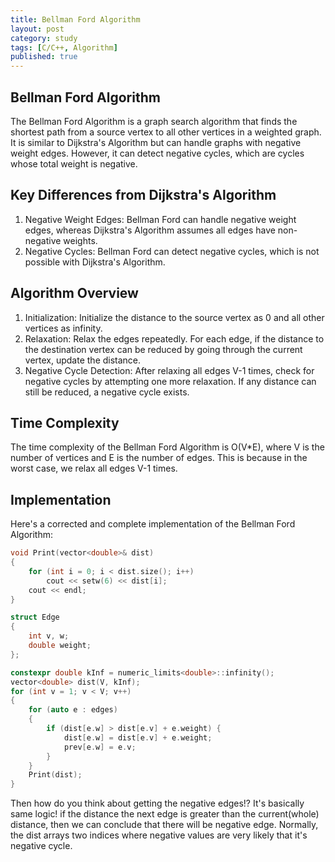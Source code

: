 ```yaml
---
title: Bellman Ford Algorithm
layout: post
category: study
tags: [C/C++, Algorithm]
published: true
---
```


## Bellman Ford Algorithm
The Bellman Ford Algorithm is a graph search algorithm that finds the shortest path from a source vertex to all other vertices in a weighted graph. It is similar to Dijkstra's Algorithm but can handle graphs with negative weight edges. However, it can detect negative cycles, which are cycles whose total weight is negative.

## Key Differences from Dijkstra's Algorithm
1. Negative Weight Edges: Bellman Ford can handle negative weight edges, whereas Dijkstra's Algorithm assumes all edges have non-negative weights.
2. Negative Cycles: Bellman Ford can detect negative cycles, which is not possible with Dijkstra's Algorithm.

## Algorithm Overview
1. Initialization: Initialize the distance to the source vertex as 0 and all other vertices as infinity.
2. Relaxation: Relax the edges repeatedly. For each edge, if the distance to the destination vertex can be reduced by going through the current vertex, update the distance.
3. Negative Cycle Detection: After relaxing all edges V-1 times, check for negative cycles by attempting one more relaxation. If any distance can still be reduced, a negative cycle exists.

## Time Complexity
The time complexity of the Bellman Ford Algorithm is O(V*E), where V is the number of vertices and E is the number of edges. This is because in the worst case, we relax all edges V-1 times.

## Implementation
Here's a corrected and complete implementation of the Bellman Ford Algorithm:

```c++
void Print(vector<double>& dist)
{
	for (int i = 0; i < dist.size(); i++)
		cout << setw(6) << dist[i];
	cout << endl;
}

struct Edge
{
	int v, w;
	double weight;
};

constexpr double kInf = numeric_limits<double>::infinity();
vector<double> dist(V, kInf);
for (int v = 1; v < V; v++)
{
	for (auto e : edges)
	{
		if (dist[e.w] > dist[e.v] + e.weight) {
			dist[e.w] = dist[e.v] + e.weight;
			prev[e.w] = e.v;
		}
	}
	Print(dist);
}
```

Then how do you think about getting the negative edges!? It's basically same logic! if the distance the next edge is greater than the current(whole) distance, then we can conclude that there will be negative edge. Normally, the dist arrays two indices where negative values are very likely that it's negative cycle.